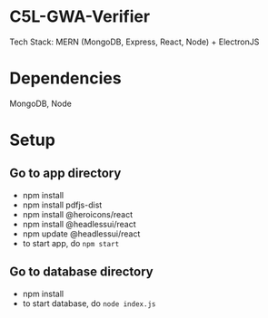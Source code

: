 # C5L-GWA-Verifier

Tech Stack: MERN (MongoDB, Express, React, Node) + ElectronJS

# Dependencies

MongoDB, Node

# Setup

## Go to app directory

- npm install
- npm install pdfjs-dist
- npm install @heroicons/react
- npm install @headlessui/react
- npm update @headlessui/react 
- to start app, do ```npm start```

## Go to database directory

- npm install
- to start database, do ```node index.js```
